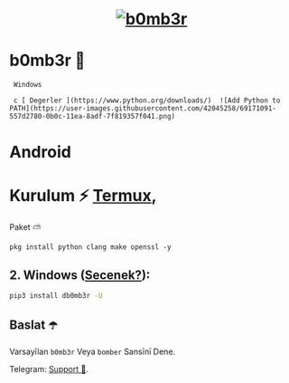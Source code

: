 ﻿<h1 align="center">

  <br>

  <a href="https://github.com/dmitrijkotov/b0mb3r"><img src="https://emojipedia-us.s3.dualstack.us-west-1.amazonaws.com/thumbs/120/apple/237/bomb_1f4a3.png" alt="b0mb3r"></a>

  
  # b0mb3r 📩


 
     Windows
 
     с [ Degerler ](https://www.python.org/downloads/)  ![Add Python to PATH](https://user-images.githubusercontent.com/42045258/69171091-557d2780-0b0c-11ea-8adf-7f819357f041.png)
 
   # Android</h3>
 
   # Kurulum ⚡️ [Termux](https://play.google.com/store/apps/details?id=com.termux), 

Paket ⛅️ 
```
pkg install python clang make openssl -y
```
   ## 2. Windows ([Secenek?](http://comp-profi.com/kak-vyzvat-komandnuyu-stroku-ili-konsol-windows/)):
 
```sh
pip3 install db0mb3r -U
```
 
## Baslat ☂️
 
Varsayīlan `b0mb3r` Veya `bomber` Sansīnī Dene.
 

Telegram: [Support 💎](https://t.me/ParisBear).


